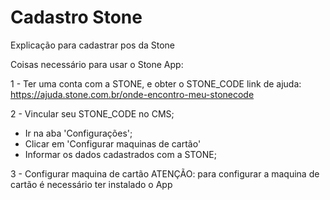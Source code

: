 # Cadastro Stone
Explicação para cadastrar pos da Stone


Coisas necessário para usar o Stone App:

1 - Ter uma conta com a STONE, e obter o STONE_CODE
   link de ajuda: https://ajuda.stone.com.br/onde-encontro-meu-stonecode

2 - Vincular seu STONE_CODE no CMS;
  - Ir na aba 'Configurações';
  - Clicar em 'Configurar maquinas de cartão'
  - Informar os dados cadastrados com a STONE;

3 - Configurar maquina de cartão
  ATENÇÃO: para configurar a maquina de cartão é necessário ter instalado o App